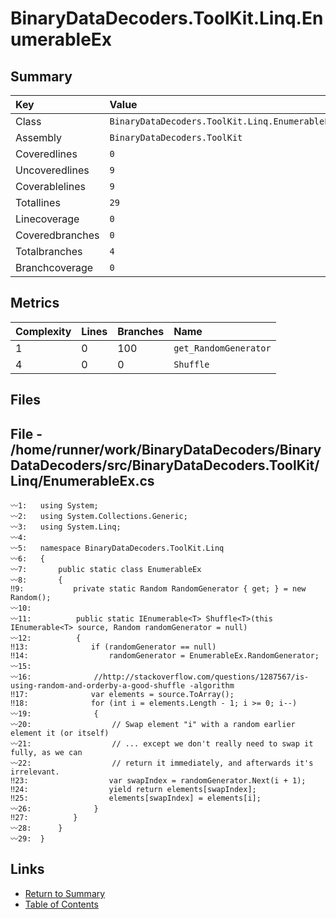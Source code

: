 ﻿# BinaryDataDecoders.ToolKit.Linq.EnumerableEx

## Summary

| Key             | Value                                          |
| :-------------- | :--------------------------------------------- |
| Class           | `BinaryDataDecoders.ToolKit.Linq.EnumerableEx` |
| Assembly        | `BinaryDataDecoders.ToolKit`                   |
| Coveredlines    | `0`                                            |
| Uncoveredlines  | `9`                                            |
| Coverablelines  | `9`                                            |
| Totallines      | `29`                                           |
| Linecoverage    | `0`                                            |
| Coveredbranches | `0`                                            |
| Totalbranches   | `4`                                            |
| Branchcoverage  | `0`                                            |

## Metrics

| Complexity | Lines | Branches | Name                  |
| :--------- | :---- | :------- | :-------------------- |
| 1          | 0     | 100      | `get_RandomGenerator` |
| 4          | 0     | 0        | `Shuffle`             |

## Files

## File - /home/runner/work/BinaryDataDecoders/BinaryDataDecoders/src/BinaryDataDecoders.ToolKit/Linq/EnumerableEx.cs

```CSharp
〰1:   using System;
〰2:   using System.Collections.Generic;
〰3:   using System.Linq;
〰4:   
〰5:   namespace BinaryDataDecoders.ToolKit.Linq
〰6:   {
〰7:       public static class EnumerableEx
〰8:       {
‼9:           private static Random RandomGenerator { get; } = new Random();
〰10:  
〰11:          public static IEnumerable<T> Shuffle<T>(this IEnumerable<T> source, Random randomGenerator = null)
〰12:          {
‼13:              if (randomGenerator == null)
‼14:                  randomGenerator = EnumerableEx.RandomGenerator;
〰15:  
〰16:              //http://stackoverflow.com/questions/1287567/is-using-random-and-orderby-a-good-shuffle -algorithm
‼17:              var elements = source.ToArray();
‼18:              for (int i = elements.Length - 1; i >= 0; i--)
〰19:              {
〰20:                  // Swap element "i" with a random earlier element it (or itself)
〰21:                  // ... except we don't really need to swap it fully, as we can
〰22:                  // return it immediately, and afterwards it's irrelevant.
‼23:                  var swapIndex = randomGenerator.Next(i + 1);
‼24:                  yield return elements[swapIndex];
‼25:                  elements[swapIndex] = elements[i];
〰26:              }
‼27:          }
〰28:      }
〰29:  }
```

## Links

* [Return to Summary](Summary.md)
* [Table of Contents](../TOC.md)


